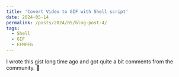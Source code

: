 ```yaml
---
title: 'Covert Video to GIF with Shell script'
date: 2024-05-14
permalink: /posts/2024/05/blog-post-4/
tags:
  - Shell
  - GIF
  - FFMPEG
---
```


I wrote this gist long time ago and got quite a bit comments from the community. 🙏

<script src="https://gist.github.com/SheldonWangRJT/8d3f44a35c8d1386a396b9b49b43c385.js"></script>